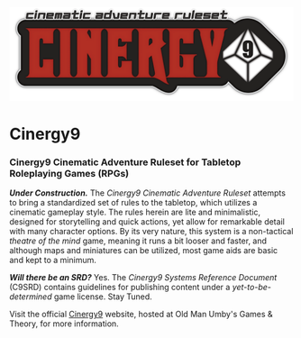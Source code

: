 ![Cinergy9 Logo](./Cinergy9.Logo.png)

# Cinergy9

### Cinergy9 Cinematic Adventure Ruleset for Tabletop Roleplaying Games (RPGs)

***Under Construction.*** The *Cinergy9 Cinematic Adventure Ruleset* attempts to bring a standardized set of rules to the tabletop, which utilizes a cinematic gameplay style. The rules herein are lite and minimalistic, designed for storytelling and quick actions, yet allow for remarkable detail with many character options. By its very nature, this system is a non-tactical *theatre of the mind* game, meaning it runs a bit looser and faster, and although maps and miniatures can be utilized, most game aids are basic and kept to a minimum.

***Will there be an SRD?*** Yes. The *Cinergy9 Systems Reference Document* (C9SRD) contains guidelines for publishing content under a *yet-to-be-determined* game license. Stay Tuned.

Visit the official [Cinergy9](https://cinergy9.games) website, hosted at Old Man Umby's Games & Theory, for more information.
